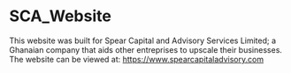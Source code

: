 # SCA_Website
This website was built for Spear Capital and Advisory Services Limited; a Ghanaian company that aids other entreprises to upscale their businesses.
The website can be viewed at: https://www.spearcapitaladvisory.com
